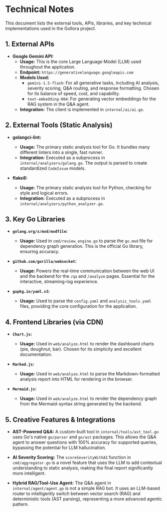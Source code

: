 # Technical Notes

This document lists the external tools, APIs, libraries, and key technical implementations used in the Gollora project.

## 1. External APIs

- **Google Gemini API:**
  - **Usage:** This is the core Large Language Model (LLM) used throughout the application.
  - **Endpoint:** `https://generativelanguage.googleapis.com`
  - **Models Used:**
    - `gemini-1.5-flash`: For all generative tasks, including AI analysis, severity scoring, Q&A routing, and response formatting. Chosen for its balance of speed, cost, and capability.
    - `text-embedding-004`: For generating vector embeddings for the RAG system in the Q&A agent.
  - **Integration:** The client is implemented in `internal/ai/ai.go`.

## 2. External Tools (Static Analysis)

- **golangci-lint:**
  - **Usage:** The primary static analysis tool for Go. It bundles many different linters into a single, fast runner.
  - **Integration:** Executed as a subprocess in `internal/analyzers/golang.go`. The output is parsed to create standardized `CodeIssue` models.

- **flake8:**
  - **Usage:** The primary static analysis tool for Python, checking for style and logical errors.
  - **Integration:** Executed as a subprocess in `internal/analyzers/python_analyzer.go`.

## 3. Key Go Libraries

- **`golang.org/x/mod/modfile`:**
  - **Usage:** Used in `cmd/review_engine.go` to parse the `go.mod` file for dependency graph generation. This is the official Go library, ensuring accuracy.

- **`github.com/gorilla/websocket`:**
  - **Usage:** Powers the real-time communication between the web UI and the backend for the `/qa` and `/analyze` pages. Essential for the interactive, streaming-log experience.

- **`gopkg.in/yaml.v3`:**
  - **Usage:** Used to parse the `config.yaml` and `analysis_tools.yaml` files, providing the core configuration for the application.

## 4. Frontend Libraries (via CDN)

- **`Chart.js`:**
  - **Usage:** Used in `web/analyze.html` to render the dashboard charts (pie, doughnut, bar). Chosen for its simplicity and excellent documentation.

- **`Marked.js`:**
  - **Usage:** Used in `web/analyze.html` to parse the Markdown-formatted analysis report into HTML for rendering in the browser.

- **`Mermaid.js`:**
  - **Usage:** Used in `web/analyze.html` to render the dependency graph from the Mermaid-syntax string generated by the backend.

## 5. Creative Features & Integrations

- **AST-Powered Q&A:** A custom-built tool in `internal/tools/ast_tool.go` uses Go's native `go/parser` and `go/ast` packages. This allows the Q&A agent to answer questions with 100% accuracy for supported queries, bypassing the potential for LLM hallucination.

- **AI Severity Scoring:** The `scoreSeverityWithAI` function in `cmd/aggregator.go` is a novel feature that uses the LLM to add contextual understanding to static analysis, making the final report significantly more intelligent.

- **Hybrid RAG/Tool-Use Agent:** The Q&A agent in `internal/agent/agent.go` is not a simple RAG bot. It uses an LLM-based router to intelligently switch between vector search (RAG) and deterministic tools (AST parsing), representing a more advanced agentic pattern.